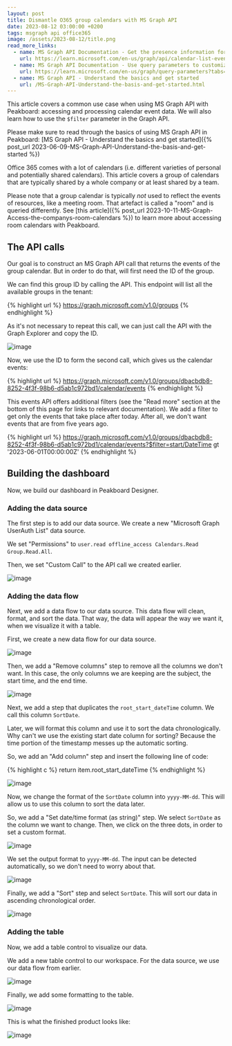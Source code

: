 ```yaml
---
layout: post
title: Dismantle O365 group calendars with MS Graph API
date: 2023-08-12 03:00:00 +0200
tags: msgraph api office365
image: /assets/2023-08-12/title.png
read_more_links:
  - name: MS Graph API Documentation - Get the presence information for multiple users.
    url: https://learn.microsoft.com/en-us/graph/api/calendar-list-events?view=graph-rest-1.0&tabs=http
  - name: MS Graph API Documentation - Use query parameters to customize responses
    url: https://learn.microsoft.com/en-us/graph/query-parameters?tabs=http
  - name: MS Graph API - Understand the basics and get started
    url: /MS-Graph-API-Understand-the-basis-and-get-started.html
---
```

This article covers a common use case when using MS Graph API with Peakboard: accessing and processing calendar event data. We will also learn how to use the `$filter` parameter in the Graph API.

Please make sure to read through the basics of using MS Graph API in Peakboard: [MS Graph API - Understand the basics and get started]({% post_url 2023-06-09-MS-Graph-API-Understand-the-basis-and-get-started %})

Office 365 comes with a lot of calendars (i.e. different varieties of personal and potentially shared calendars). This article covers a group of calendars that are typically shared by a whole company or at least shared by a team.

Please note that a group calendar is typically *not* used to reflect the events of resources, like a meeting room. That artefact is called a "room" and is queried differently. See [this article]({% post_url 2023-10-11-MS-Graph-Access-the-companys-room-calendars %}) to learn more about accessing room calendars with Peakboard.

## The API calls

Our goal is to construct an MS Graph API call that returns the events of the group calendar. But in order to do that, will first need the ID of the group.

We can find this group ID by calling the API. This endpoint will list all the available groups in the tenant:

{% highlight url %}
https://graph.microsoft.com/v1.0/groups
{% endhighlight %}

As it's not necessary to repeat this call, we can just call the API with the Graph Explorer and copy the ID.

![image](/assets/2023-08-12/010.png)

Now, we use the ID to form the second call, which gives us the calendar events:

{% highlight url %}
https://graph.microsoft.com/v1.0/groups/dbacbdb8-8252-4f3f-98b6-d5ab1c972bd1/calendar/events
{% endhighlight %}

This events API offers additional filters (see the "Read more" section at the bottom of this page for links to relevant documentation). We add a filter to get only the events that take place after today. After all, we don't want events that are from five years ago.

{% highlight url %}
https://graph.microsoft.com/v1.0/groups/dbacbdb8-8252-4f3f-98b6-d5ab1c972bd1/calendar/events?$filter=start/DateTime gt '2023-06-01T00:00:00Z'
{% endhighlight %}

## Building the dashboard

Now, we build our dashboard in Peakboard Designer.

### Adding the data source

The first step is to add our data source. We create a new "Microsoft Graph UserAuth List" data source.

We set "Permissions" to `user.read offline_access Calendars.Read Group.Read.All`.

Then, we set "Custom Call" to the API call we created earlier.

 ![image](/assets/2023-08-12/020.png)

### Adding the data flow

Next, we add a data flow to our data source. This data flow will clean, format, and sort the data. That way, the data will appear the way we want it, when we visualize it with a table.

First, we create a new data flow for our data source.

![image](/assets/2023-08-12/030.png)

Then, we add a "Remove columns" step to remove all the columns we don't want. In this case, the only columns we are keeping are the subject, the start time, and the end time.

![image](/assets/2023-08-12/040.png)

Next, we add a step that duplicates the `root_start_dateTime`  column. We call this column `SortDate`.

Later, we will format this column and use it to sort the data chronologically. Why can't we use the existing start date column for sorting? Because the time portion of the timestamp messes up the automatic sorting.

So, we add an "Add column" step and insert the following line of code:

{% highlight c %}
return item.root_start_dateTime
{% endhighlight %}

![image](/assets/2023-08-12/050.png)

Now, we change the format of the `SortDate` column into `yyyy-MM-dd`. This will allow us to use this column to sort the data later.

So, we add a "Set date/time format (as string)" step. We select `SortDate` as the column we want to change. Then, we click on the three dots, in order to set a custom format.

![image](/assets/2023-08-12/060.png)

We set the output format to `yyyy-MM-dd`. The input can be detected automatically, so we don't need to worry about that.

![image](/assets/2023-08-12/070.png)

Finally, we add a "Sort" step and select `SortDate`. This will sort our data in ascending chronological order.

![image](/assets/2023-08-12/080.png)

### Adding the table

Now, we add a table control to visualize our data.

We add a new table control to our workspace. For the data source, we use our data flow from earlier.

![image](/assets/2023-08-12/090.png)

Finally, we add some formatting to the table.

![image](/assets/2023-08-12/100.png)

This is what the finished product looks like:

![image](/assets/2023-08-12/110.png)
